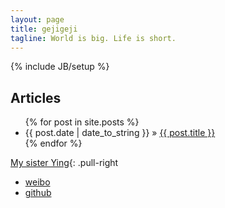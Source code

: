 ```yaml
---
layout: page
title: gejigeji
tagline: World is big. Life is short.
---
```

{% include JB/setup %}


## Articles


<ul class="posts">
  {% for post in site.posts %}
    <li><span>{{ post.date | date_to_string }}</span> &raquo; <a href="{{ BASE_PATH }}{{ post.url }}">{{ post.title }}</a></li>
  {% endfor %}
</ul>

[My sister Ying](https://farm9.staticflickr.com/8117/8626984877_58151bb6bc_b.jpg){: .pull-right

 * [weibo](http://weibo.com/twinsgejigeji)
 *  [github](https://github.com/gejigeji)

